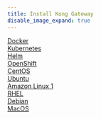 ```yaml
---
title: Install Kong Gateway
disable_image_expand: true
---
```


<div class="docs-grid-install">

  <a href="/gateway/{{page.kong_version}}/install/docker" class="docs-grid-install-block no-description">
    <img class="install-icon" src="https://doc-assets.konghq.com/install-logos/docker.png" alt="" />
    <div class="install-text">Docker</div>
  </a>

  <a href="/gateway/{{page.kong_version}}/install/kubernetes" class="docs-grid-install-block no-description">
    <img class="install-icon" src="/assets/images/icons/documentation/kubernetes-logo.png" alt="" />
    <div class="install-text">Kubernetes</div>
  </a>

  <a href="/gateway/{{page.kong_version}}/install/helm" class="docs-grid-install-block no-description">
    <img class="install-icon" src="/assets/images/icons/documentation/helm-icon-color.svg" alt="" />
    <div class="install-text">Helm</div>
  </a>

  <a href="/gateway/{{page.kong_version}}/install/openshift" class="docs-grid-install-block no-description">
    <img class="install-icon" src="/assets/images/icons/documentation/openshift-logo.png" alt="" />
    <div class="install-text">OpenShift</div>
  </a>

  <a href="/gateway/{{page.kong_version}}/install/centos" class="docs-grid-install-block no-description">
    <img class="install-icon" src="https://doc-assets.konghq.com/install-logos/centos.gif" alt="" />
    <div class="install-text">CentOS</div>
  </a>

  <a href="/gateway/{{page.kong_version}}/install/ubuntu" class="docs-grid-install-block no-description">
    <img class="install-icon" src="https://doc-assets.konghq.com/install-logos/ubuntu.png" alt="" />
    <div class="install-text">Ubuntu</div>
  </a>

  <a href="/gateway/{{page.kong_version}}/install/amazon-linux" class="docs-grid-install-block no-description">
    <img class="install-icon" src="https://doc-assets.konghq.com/install-logos/amazon-linux.png" alt="" />
    <div class="install-text">Amazon Linux 1</div>
  </a>

  <a href="/gateway/{{page.kong_version}}/install/rhel" class="docs-grid-install-block no-description">
    <img class="install-icon" src="https://www.redhat.com/cms/managed-files/styles/wysiwyg_full_width/s3/Logo-RedHat-Hat-Color-CMYK%20%281%29.jpg?itok=Mf0Ff9jq" alt="" />
    <div class="install-text">RHEL</div>
  </a>

  <a href="/gateway/{{page.kong_version}}/install/debian" class="docs-grid-install-block no-description">
    <img class="install-icon" src="/assets/images/icons/documentation/debian-logo.jpg" alt="" />
    <div class="install-text">Debian
    <br> <span class="badge oss" aria-label="open-source only"></span>
    </div>
  </a>

  <a href="/gateway/{{page.kong_version}}/install/macos" class="docs-grid-install-block no-description">
    <img class="install-icon" src="/assets/images/icons/documentation/macos-logo.png" alt="" />
    <div class="install-text">MacOS
    <br> <span class="badge oss" aria-label="open-source only"></span>
    </div>
  </a>

</div>
